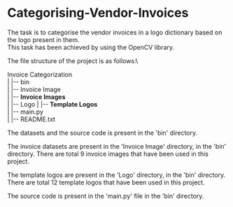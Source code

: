 # Categorising-Vendor-Invoices

The task is to categorise the vendor invoices in a logo dictionary based on the logo present in them. \
This task has been achieved by using the OpenCV library.

The file structure of the project is as follows:\

Invoice Categorization <br />
| 
|-- bin <br />
	|
	|-- Invoice Image <br />
		|
		|-- **Invoice Images** <br />
	|
	|-- Logo
		|
		|-- **Template Logos** <br />
	|
	|-- main.py <br />
| 
|-- README.txt  

The datasets and the source code is present in the 'bin' directory.

The invoice datasets are present in the 'Invoice Image' directory, in the 'bin' directory.
There are total 9 invoice images that have been used in this project.

The template logos are present in the 'Logo' directory, in the 'bin' directory.
There are total 12 template logos that have been used in this project.

The source code is present in the 'main.py' file in the 'bin' directory.
